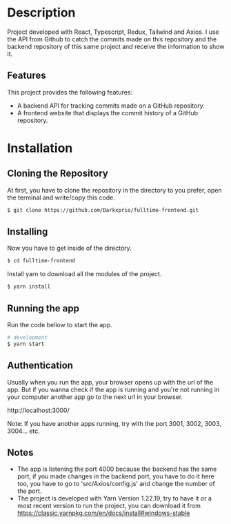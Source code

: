 # Description

Project developed with React, Typescript, Redux, Tailwind and Axios.
I use the API from Github to catch the commits made on this repository and the backend repository of this same project and receive the information to show it.

## Features

This project provides the following features:

- A backend API for tracking commits made on a GitHub repository.
- A frontend website that displays the commit history of a GitHub repository.

# Installation

## Cloning the Repository

At first, you have to clone the repository in the directory to you prefer, open the terminal and write/copy this code.

```bash
$ git clone https://github.com/Darkxprio/fulltime-frontend.git
```

## Installing

Now you have to get inside of the directory.

```bash
$ cd fulltime-frontend
```

Install yarn to download all the modules of the project.

```bash
$ yarn install
```

## Running the app

Run the code bellow to start the app.

```bash
# development
$ yarn start
```

## Authentication

Usually when you run the app, your browser opens up with the url of the app. But if you wanna check if the app is running and you're not running in your computer another app go to the next url in your browser.

http://localhost:3000/

Note: If you have another apps running, try with the port 3001, 3002, 3003, 3004... etc.

## Notes

- The app is listening the port 4000 because the backend has the same port, if you made changes in the backend port, you have to do it here too, you have to go to 'src/Axios/config.js' and change the number of the port.
- The project is developed with Yarn Version 1.22.19, try to have it or a most recent version to run the project, you can download it from https://classic.yarnpkg.com/en/docs/install#windows-stable
